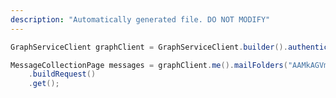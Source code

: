```yaml
---
description: "Automatically generated file. DO NOT MODIFY"
---
```

<!-- markdownlint-disable MD041 -->

```java
GraphServiceClient graphClient = GraphServiceClient.builder().authenticationProvider( authProvider ).buildClient();

MessageCollectionPage messages = graphClient.me().mailFolders("AAMkAGVmMDEzM").messages()
    .buildRequest()
    .get();
```
